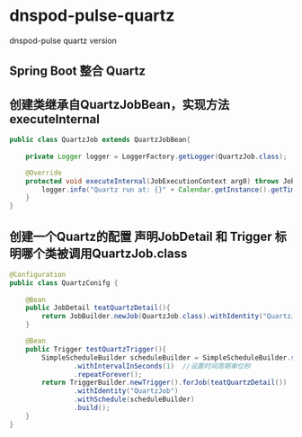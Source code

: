 # dnspod-pulse-quartz
dnspod-pulse quartz version

## Spring Boot 整合 Quartz

## 创建类继承自QuartzJobBean，实现方法executeInternal
```java
public class QuartzJob extends QuartzJobBean{
    
    private Logger logger = LoggerFactory.getLogger(QuartzJob.class);

    @Override
    protected void executeInternal(JobExecutionContext arg0) throws JobExecutionException {
        logger.info("Quartz run at: {}" + Calendar.getInstance().getTime());
    }
}
```

## 创建一个Quartz的配置 声明JobDetail 和 Trigger 标明哪个类被调用QuartzJob.class
```java
@Configuration
public class QuartzConifg {
    
    @Bean
    public JobDetail teatQuartzDetail(){
        return JobBuilder.newJob(QuartzJob.class).withIdentity("QuartzJob").storeDurably().build();
    }

    @Bean
    public Trigger testQuartzTrigger(){
        SimpleScheduleBuilder scheduleBuilder = SimpleScheduleBuilder.simpleSchedule()
                .withIntervalInSeconds(1)  //设置时间周期单位秒
                .repeatForever();
        return TriggerBuilder.newTrigger().forJob(teatQuartzDetail())
                .withIdentity("QuartzJob")
                .withSchedule(scheduleBuilder)
                .build();
    }
}
```


